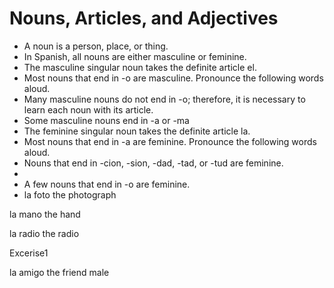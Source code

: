# Nouns, Articles, and Adjectives

- A noun is a person, place, or thing.
- In Spanish, all nouns are either masculine or feminine.
- The masculine singular noun takes the definite article el.
- Most nouns that end in -o are masculine. Pronounce the following words aloud.
- Many masculine nouns do not end in -o; therefore, it is necessary to learn each noun with its article.
- Some masculine nouns end in -a or -ma
- The feminine singular noun takes the definite article la.
- Most nouns that end in -a are feminine. Pronounce the following words aloud.
- Nouns that end in -cion, -sion, -dad, -tad, or -tud are feminine.
- 
- A few nouns that end in -o are feminine.
- la foto the photograph

la mano the hand

la radio the radio

Excerise1

la amigo the friend male



